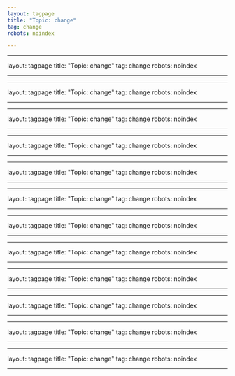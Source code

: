 ```yaml
---
layout: tagpage
title: "Topic: change"
tag: change
robots: noindex

---
```

---
layout: tagpage
title: "Topic: change"
tag: change
robots: noindex

---
---
layout: tagpage
title: "Topic: change"
tag: change
robots: noindex

---
---
layout: tagpage
title: "Topic: change"
tag: change
robots: noindex

---
---
layout: tagpage
title: "Topic: change"
tag: change
robots: noindex

---
---
layout: tagpage
title: "Topic: change"
tag: change
robots: noindex

---
---
layout: tagpage
title: "Topic: change"
tag: change
robots: noindex

---
---
layout: tagpage
title: "Topic: change"
tag: change
robots: noindex

---
---
layout: tagpage
title: "Topic: change"
tag: change
robots: noindex

---
---
layout: tagpage
title: "Topic: change"
tag: change
robots: noindex

---
---
layout: tagpage
title: "Topic: change"
tag: change
robots: noindex

---
---
layout: tagpage
title: "Topic: change"
tag: change
robots: noindex

---
---
layout: tagpage
title: "Topic: change"
tag: change
robots: noindex

---
